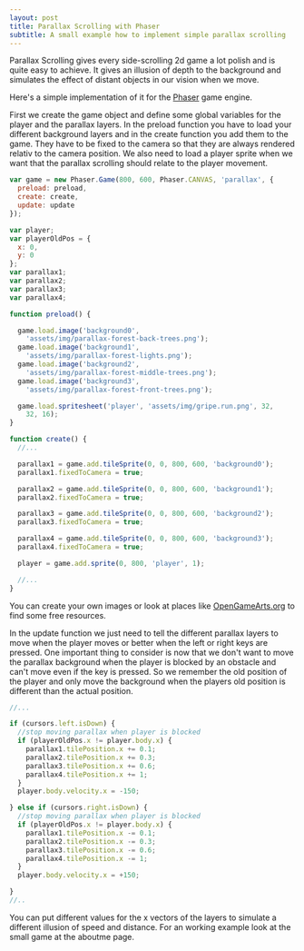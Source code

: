 ```yaml
---
layout: post
title: Parallax Scrolling with Phaser
subtitle: A small example how to implement simple parallax scrolling
---
```


Parallax Scrolling gives every side-scrolling 2d game a lot polish and is quite easy
to achieve. It gives an illusion of depth to the background and simulates the effect
of distant objects in our vision when we move.

Here's a simple implementation of it for the [Phaser](http://markdowntutorial.com/)
game engine.

First we create the game object and define some global variables for the player
and the parallax layers.
In the preload function you have to load your different background layers and in
the create function you add them to the game. They have to be fixed to the camera so
that they are always rendered relativ to the camera position. We also need to load
a player sprite when we want that the parallax scrolling should relate to the player
movement.

```javascript
var game = new Phaser.Game(800, 600, Phaser.CANVAS, 'parallax', {
  preload: preload,
  create: create,
  update: update
});

var player;
var playerOldPos = {
  x: 0,
  y: 0
};
var parallax1;
var parallax2;
var parallax3;
var parallax4;

function preload() {

  game.load.image('background0',
    'assets/img/parallax-forest-back-trees.png');
  game.load.image('background1',
    'assets/img/parallax-forest-lights.png');
  game.load.image('background2',
    'assets/img/parallax-forest-middle-trees.png');
  game.load.image('background3',
    'assets/img/parallax-forest-front-trees.png');

  game.load.spritesheet('player', 'assets/img/gripe.run.png', 32,
    32, 16);
}

function create() {
  //...

  parallax1 = game.add.tileSprite(0, 0, 800, 600, 'background0');
  parallax1.fixedToCamera = true;

  parallax2 = game.add.tileSprite(0, 0, 800, 600, 'background1');
  parallax2.fixedToCamera = true;

  parallax3 = game.add.tileSprite(0, 0, 800, 600, 'background2');
  parallax3.fixedToCamera = true;

  parallax4 = game.add.tileSprite(0, 0, 800, 600, 'background3');
  parallax4.fixedToCamera = true;

  player = game.add.sprite(0, 800, 'player', 1);

  //...
}
```
You can create your own images or look at places like [OpenGameArts.org](http://opengamearts.org)
to find some free resources.

In the update function we just need to tell the different parallax layers to move when
the player moves or better when the left or right keys are pressed. One important
thing to consider is now that we don't want to move the parallax background when the
player is blocked by an obstacle and can't move even if the key is pressed. So we
remember the old position of the player and only move the background when the players
old position is different than the actual position.


```javascript
//...

if (cursors.left.isDown) {
  //stop moving parallax when player is blocked
  if (playerOldPos.x != player.body.x) {
    parallax1.tilePosition.x += 0.1;
    parallax2.tilePosition.x += 0.3;
    parallax3.tilePosition.x += 0.6;
    parallax4.tilePosition.x += 1;
  }
  player.body.velocity.x = -150;

} else if (cursors.right.isDown) {
  //stop moving parallax when player is blocked
  if (playerOldPos.x != player.body.x) {
    parallax1.tilePosition.x -= 0.1;
    parallax2.tilePosition.x -= 0.3;
    parallax3.tilePosition.x -= 0.6;
    parallax4.tilePosition.x -= 1;
  }
  player.body.velocity.x = +150;

}
//..
```
You can put different values for the x vectors of the layers to simulate a different
illusion of speed and distance. For an working example look at the small game at the
aboutme page.
